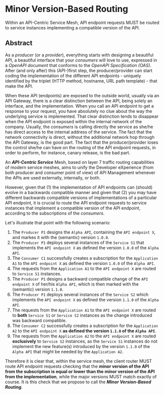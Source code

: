 # Minor Version-Based Routing

Within an API-Centric Service Mesh, API endpoint requests MUST be routed to service instances implementing a compatible version of the API.

## Abstract

As a _producer_ (or a _provider_), everything starts with designing a beautiful API, a beautiful interface that your _consumers_ will love to use, expressed in a _OpenAPI document_ that conforms to the _OpenAPI Specification (OAS)_. After (and only after) this (API-)first step, the producer/provider can start coding the implementation of the different API endpoints - uniquely identified by the triplet (HTTP method, hostname, URL path template) - that make the API.

When these API (endpoints) are exposed to the outside world, usually via an API Gateway, there is a clear distinction between the API, being solely an interface, and the implementation. When you call an API endpoint to get a response to your request, you have absolutely no clue about the way the underlying service is implemented. That clear distinction tends to disappear when the API endpoint is exposed within the internal network of the company. Usually, the _consumers_ is calling directly the service as she/he has direct access to the internal address of the service. The fact that the network connectivity is direct, without the additional network hop through the API Gateway, is the good part. The fact that the producer/provider loses the control she/he can have on the routing of the API endpoint requests, in order to perform, for instance, canary release, is the bad part.

An **_API-Centric Service_** Mesh, based on layer 7 traffic routing capabilities of modern service meshes, aims to unify the Developer eXperience (from both producer and consumer point of view) of API Management whenever the APIs are used externally, internally, or both.

However, given that (1) the implementation of API endpoints can (should) evolve in a backwards compatible manner and given that (2) you may have different backwards compatible versions of implementations of a particular API endpoint, it is crucial to route the API endpoint requests to service instances that implement a compatible version of the API endpoint, according to the subscriptions of the _consumers_.

Let's illustrate that point with the following scenario:

1. The `Producer P1` designs the `Alpha API`, containing the `API endpoint X`, and markes it with the (semantic) version `1.0.0`.
2. The `Producer P1` deploys several instances of the `Service S1` that implements the `API endpoint X` as defined the version `1.0.0` of the `Alpha API`.
3. The `Consumer C1` successfully creates a subscription for the `Application A1` to the `API endpoint X` as defined the version `1.0.0` of the `Alpha API`.
4. The requests from the `Application A1` to the `API endpoint X` are routed to `Service S1` instances.
5. The `Producer P1` designs a backward compatible change of the `API endpoint X` of her/his `Alpha API`, which is then marked with the (semantic) version `1.1.0`.
6. The `Producer P1` deploys several instances of the `Service S2` which implements the `API endpoint X` as defined the version `1.1.0` of the `Alpha API`.
7. The requests from the `Application A1` to the `API endpoint X` are routed to **both** `Service S1` or `Service S2` instances as the change introduced was backward compatible.
8. The `Consumer C2` successfully creates a subscription for the `Application A2` to the `API endpoint X` **as defined the version `1.1.0` of the `Alpha API`**.
9. The requests from the `Application A2` to the `API endpoint X` are routed **exclusively** to `Service S2` instances, as the `Service S1` instances do not implement the new feature(s) introduced by the version `1.1.0` of the `Alpha API` that might be needed by the `Application A2`.

Therefore it is clear that, within the service mesh, the client router MUST route API endpoint requests checking that the **minor version of the API from the subscription is equal or lower than the minor version of the API from the implementation**, while the major versions MUST match exactly of course. It is this check that we propose to call the **_Minor Version-Based Routing_**.
